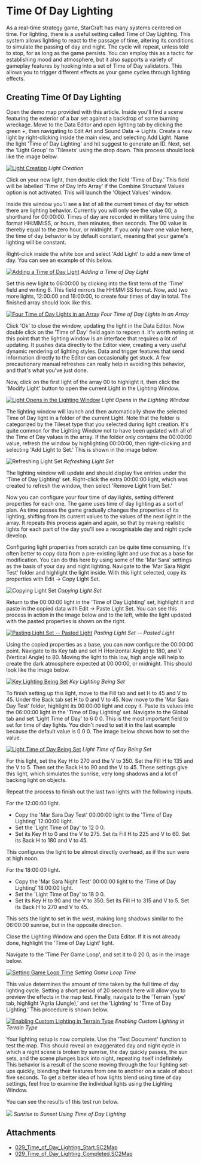 # Time Of Day Lighting

As a real-time strategy game, StarCraft has many systems centered on time. For lighting, there is a useful setting called Time of Day Lighting. This system allows lighting to react to the passage of time, altering its conditions to simulate the passing of day and night. The cycle will repeat, unless told to stop, for as long as the game persists. You can employ this as a tactic for establishing mood and atmosphere, but it also supports a variety of gameplay features by hooking into a set of Time of Day validators. This allows you to trigger different effects as your game cycles through lighting effects.

## Creating Time Of Day Lighting

Open the demo map provided with this article. Inside you'll find a scene featuring the exterior of a bar set against a backdrop of some burning wreckage. Move to the Data Editor and open lighting tab by clicking the green +, then navigating to Edit Art and Sound Data -\> Lights. Create a new light by right-clicking inside the main view, and selecting Add Light. Name the light 'Time of Day Lighting' and hit suggest to generate an ID. Next, set the 'Light Group' to 'Tilesets' using the drop down. This process should look like the image below.

[![Light Creation](./resources/029_Time_of_Day_Lighting1.png)](./resources/029_Time_of_Day_Lighting1.png)
*Light Creation*

Click on your new light, then double click the field 'Time of Day.' This field will be labelled 'Time of Day Info Array' if the Combine Structural Values option is not activated. This will launch the 'Object Values' window.

Inside this window you'll see a list of all the current times of day for which there are lighting behavior. Currently you will only see the value 00, a shorthand for 00:00:00. Times of day are recorded in military time using the format HH:MM:SS, or hours, then minutes, then seconds. The 00 value is thereby equal to the zero hour, or midnight. If you only have one value here, the time of day behavior is by default constant, meaning that your game's lighting will be constant.

Right-click inside the white box and select 'Add Light' to add a new time of day. You can see an example of this below.

[![Adding a Time of Day Light](./resources/029_Time_of_Day_Lighting2.png)](./resources/029_Time_of_Day_Lighting2.png)
*Adding a Time of Day Light*

Set this new light to 06:00:00 by clicking into the first term of the 'Time' field and writing 6. This field mirrors the HH:MM:SS format. Now, add two more lights, 12:00:00 and 18:00:00, to create four times of day in total. The finished array should look like this.

[![Four Time of Day Lights in an Array](./resources/029_Time_of_Day_Lighting3.png)](./resources/029_Time_of_Day_Lighting3.png)
*Four Time of Day Lights in an Array*

Click 'Ok' to close the window, updating the light in the Data Editor. Now double click on the 'Time of Day' field again to repoen it. It's worth noting at this point that the lighting window is an interface that requires a lot of updating. It pushes data directly to the Editor view, creating a very useful dynamic rendering of lighting styles. Data and trigger features that send information directly to the Editor can occasionally get stuck. A few precautionary manual refreshes can really help in avoiding this behavior, and that's what you've just done.

Now, click on the first light of the array 00 to highlight it, then click the 'Modify Light' button to open the current Light in the Lighting Window.

[![Light Opens in the Lighting Window](./resources/029_Time_of_Day_Lighting4.png)](./resources/029_Time_of_Day_Lighting4.png)
*Light Opens in the Lighting Window*

The lighting window will launch and then automatically show the selected Time of Day light in a folder of the current Light. Note that the folder is categorized by the Tileset type that you selected during light creation. It's quite common for the Lighting Window not to have been updated with all of the Time of Day values in the array. If the folder only contains the 00:00:00 value, refresh the window by highlighting 00:00:00, then right-clicking and selecting 'Add Light to Set.' This is shown in the image below.

![Refreshing Light Set](./resources/029_Time_of_Day_Lighting5.png)
*Refreshing Light Set*

The lighting window will update and should display five entries under the 'Time of Day Lighting' set. Right-click the extra 00:00:00 light, which was created to refresh the window, then select 'Remove Light from Set.'

Now you can configure your four time of day lights, setting different properties for each one. The game uses time of day lighting as a sort of plan. As time passes the game gradually changes the properties of its lighting, shifting from its current values to the values of the next light in the array. It repeats this process again and again, so that by making realistic lights for each part of the day you'll see a recognisable day and night cycle develop.

Configuring light properties from scratch can be quite time consuming. It's often better to copy data from a pre-existing light and use that as a base for modification. You can do this here by using some of the 'Mar Sara' settings as the basis of your day and night lighting. Navigate to the 'Mar Sara Night Test' folder and highlight the light inside. With this light selected, copy its properties with Edit -\> Copy Light Set.

![Copying Light Set](./resources/029_Time_of_Day_Lighting6.png)
*Copying Light Set*

Return to the 00:00:00 light in the 'Time of Day Lighting' set, highlight it and paste in the copied data with Edit -\> Paste Light Set. You can see this process in action in the image below and to the left, while the light updated with the pasted properties is shown on the right.

[![Pasting Light Set -- Pasted Light](./resources/029_Time_of_Day_Lighting7.png)](./resources/029_Time_of_Day_Lighting7.png)
*Pasting Light Set -- Pasted Light*

Using the copied properties as a base, you can now configure the 00:00:00 point. Navigate to its Key tab and set H (Horizontal Angle) to 180, and V (Vertical Angle) to 80. Moving the light to this low, high angle will help to create the dark atmosphere expected at 00:00:00, or midnight. This should look like the image below.

[![Key Lighting Being Set](./resources/029_Time_of_Day_Lighting8.png)](./resources/029_Time_of_Day_Lighting8.png)
*Key Lighting Being Set*

To finish setting up this light, move to the Fill tab and set H to 45 and V to 45. Under the Back tab set H to 0 and V to 45. Now move to the 'Mar Sara Day Test' folder, highlight its 00:00:00 light and copy it. Paste its values into the 06:00:00 light in the 'Time of Day Lighting' set. Navigate to the Global tab and set 'Light Time of Day' to 6 0 0. This is the most important field to set for time of day lights. You didn't need to set it in the last example because the default value is 0 0 0. The image below shows how to set the value.

[![Light Time of Day Being Set](./resources/029_Time_of_Day_Lighting9.png)](./resources/029_Time_of_Day_Lighting9.png)
*Light Time of Day Being Set*

For this light, set the Key H to 270 and the V to 350. Set the Fill H to 135 and the V to 5. Then set the Back H to 90 and the V to 45. These settings give this light, which simulates the sunrise, very long shadows and a lot of backing light on objects.

Repeat the process to finish out the last two lights with the following inputs.

For the 12:00:00 light.

  - Copy the 'Mar Sara Day Test' 00:00:00 light to the 'Time of Day Lighting' 12:00:00 light.
  - Set the 'Light Time of Day' to 12 0 0.
  - Set its Key H to 0 and the V to 275. Set its Fill H to 225 and V to
    60. Set its Back H to 180 and V to 45.

This configures the light to be almost directly overhead, as if the sun were at high noon.

For the 18:00:00 light.

  - Copy the 'Mar Sara Night Test' 00:00:00 light to the 'Time of Day Lighting' 18:00:00 light.
  - Set the 'Light Time of Day' to 18 0 0.
  - Set its Key H to 90 and the V to 350. Set its Fill H to 315 and V to
    5.  Set its Back H to 270 and V to 45.

This sets the light to set in the west, making long shadows similar to the 06:00:00 sunrise, but in the opposite direction.

Close the Lighting Window and open the Data Editor. If it is not already done, highlight the 'Time of Day Light' light.

Navigate to the 'Time Per Game Loop', and set it to 0 20 0, as in the image below.

[![Setting Game Loop Time](./resources/029_Time_of_Day_Lighting10.png)](./resources/029_Time_of_Day_Lighting10.png)
*Setting Game Loop Time*

This value determines the amount of time taken by the full time of day lighting cycle. Setting a short period of 20 seconds here will allow you to preview the effects in the map test. Finally, navigate to the 'Terrain Type' tab, highlight 'Agria (Jungle),' and set the 'Lighting' to 'Time of Day Lighting.' This procedure is shown below.

[![Enabling Custom Lighting in Terrain Type](./resources/029_Time_of_Day_Lighting11.png)](./resources/029_Time_of_Day_Lighting11.png)
*Enabling Custom Lighting in Terrain Type*

Your lighting setup is now complete. Use the 'Test Document' function to test the map. This should reveal an exaggerated day and night cycle in which a night scene is broken by sunrise, the day quickly passes, the sun sets, and the scene plunges back into night, repeating itself indefinitely. This behavior is a result of the scene moving through the four lighting set-ups quickly, blending their features from one to another on a scale of about five seconds. To get a better idea of how lights blend using time of day settings, feel free to examine the individual lights using the Lighting Window.

You can see the results of this test run below.

![](./resources/029_Time_of_Day_Lighting12.png)
*Sunrise to Sunset Using Time of Day Lighting*

## Attachments

 * [029_Time_of_Day_Lighting_Start.SC2Map](./maps/029_Time_of_Day_Lighting_Start.SC2Map)
 * [029_Time_of_Day_Lighting_Completed.SC2Map](./maps/029_Time_of_Day_Lighting_Completed.SC2Map)
